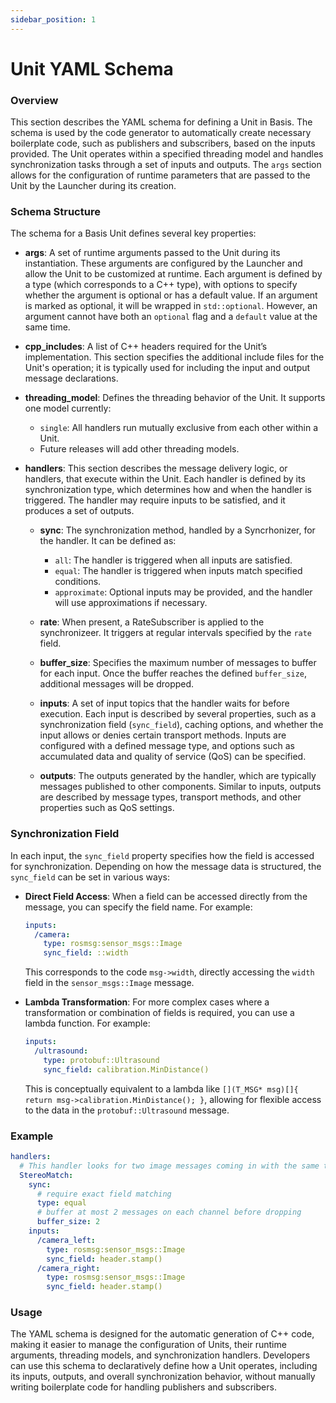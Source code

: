 ```yaml
---
sidebar_position: 1
---
```



# Unit YAML Schema

### Overview
This section describes the YAML schema for defining a Unit in Basis. The schema is used by the code generator to automatically create necessary boilerplate code, such as publishers and subscribers, based on the inputs provided. The Unit operates within a specified threading model and handles synchronization tasks through a set of inputs and outputs. The `args` section allows for the configuration of runtime parameters that are passed to the Unit by the Launcher during its creation.

### Schema Structure

The schema for a Basis Unit defines several key properties:

- **args**: A set of runtime arguments passed to the Unit during its instantiation. These arguments are configured by the Launcher and allow the Unit to be customized at runtime. Each argument is defined by a type (which corresponds to a C++ type), with options to specify whether the argument is optional or has a default value. If an argument is marked as optional, it will be wrapped in `std::optional`. However, an argument cannot have both an `optional` flag and a `default` value at the same time.
  
- **cpp_includes**: A list of C++ headers required for the Unit’s implementation. This section specifies the additional include files for the Unit's operation; it is typically used for including the input and output message declarations.

- **threading_model**: Defines the threading behavior of the Unit. It supports one model currently:
  - `single`: All handlers run mutually exclusive from each other within a Unit.
  - Future releases will add other threading models.

- **handlers**: This section describes the message delivery logic, or handlers, that execute within the Unit. Each handler is defined by its synchronization type, which determines how and when the handler is triggered. The handler may require inputs to be satisfied, and it produces a set of outputs.
  
  - **sync**: The synchronization method, handled by a Syncrhonizer, for the handler. It can be defined as:
    - `all`: The handler is triggered when all inputs are satisfied.
    - `equal`: The handler is triggered when inputs match specified conditions.
    - `approximate`: Optional inputs may be provided, and the handler will use approximations if necessary.  

  - **rate**: When present, a RateSubscriber is applied to the synchronizeer. It triggers at regular intervals specified by the `rate` field.

  - **buffer_size**: Specifies the maximum number of messages to buffer for each input. Once the buffer reaches the defined `buffer_size`, additional messages will be dropped.
 
  - **inputs**: A set of input topics that the handler waits for before execution. Each input is described by several properties, such as a synchronization field (`sync_field`), caching options, and whether the input allows or denies certain transport methods. Inputs are configured with a defined message type, and options such as accumulated data and quality of service (QoS) can be specified.
  
  - **outputs**: The outputs generated by the handler, which are typically messages published to other components. Similar to inputs, outputs are described by message types, transport methods, and other properties such as QoS settings.

### Synchronization Field

In each input, the `sync_field` property specifies how the field is accessed for synchronization. Depending on how the message data is structured, the `sync_field` can be set in various ways:

- **Direct Field Access**: When a field can be accessed directly from the message, you can specify the field name. For example:

  ```yaml
  inputs:
    /camera: 
      type: rosmsg:sensor_msgs::Image
      sync_field: ::width
  ```

  This corresponds to the code `msg->width`, directly accessing the `width` field in the `sensor_msgs::Image` message.

- **Lambda Transformation**: For more complex cases where a transformation or combination of fields is required, you can use a lambda function. For example:

  ```yaml
  inputs:
    /ultrasound: 
      type: protobuf::Ultrasound
      sync_field: calibration.MinDistance()
  ```

  This is conceptually equivalent to a lambda like `[](T_MSG* msg)[]{ return msg->calibration.MinDistance(); }`, allowing for flexible access to the data in the `protobuf::Ultrasound` message.

### Example

```yaml
handlers:
  # This handler looks for two image messages coming in with the same timestamp and outputs one stereo image
  StereoMatch:
    sync:
      # require exact field matching
      type: equal
      # buffer at most 2 messages on each channel before dropping
      buffer_size: 2
    inputs:
      /camera_left:
        type: rosmsg:sensor_msgs::Image
        sync_field: header.stamp()
      /camera_right:
        type: rosmsg:sensor_msgs::Image
        sync_field: header.stamp()
```

### Usage
The YAML schema is designed for the automatic generation of C++ code, making it easier to manage the configuration of Units, their runtime arguments, threading models, and synchronization handlers. Developers can use this schema to declaratively define how a Unit operates, including its inputs, outputs, and overall synchronization behavior, without manually writing boilerplate code for handling publishers and subscribers.
